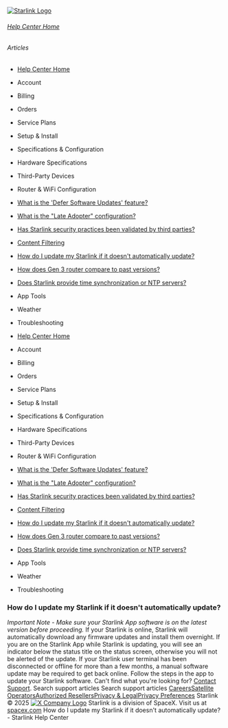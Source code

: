 [![Starlink Logo](https://www.starlink.com/_next/image?url=%2Fassets%2Fimages%2Flogo%2Flogo_white.png&w=3840&q=75)](https://www.starlink.com/support/article/<https:/www.starlink.com/>)
###### [Help Center Home](https://www.starlink.com/support/article/</support>)
###### Articles
  * [Help Center Home](https://www.starlink.com/support/article/</support>)
  * Account
  * Billing
  * Orders
  * Service Plans
  * Setup & Install
  * Specifications & Configuration
  * Hardware Specifications
  * Third-Party Devices
  * Router & WiFi Configuration 
  * [What is the 'Defer Software Updates' feature?](https://www.starlink.com/support/article/</support/article/4331faa0-0edd-274e-6ace-7b3188afb4b4>)
  * [What is the "Late Adopter" configuration?](https://www.starlink.com/support/article/</support/article/219ac7cc-4436-8260-36bc-af0a6765d704>)
  * [Has Starlink security practices been validated by third parties?](https://www.starlink.com/support/article/</support/article/984d0c92-9fac-3036-1138-be0f390829dc>)
  * [Content Filtering](https://www.starlink.com/support/article/</support/article/1542bce8-8fa4-158f-5880-2dd366dec075>)
  * [How do I update my Starlink if it doesn't automatically update?](https://www.starlink.com/support/article/</support/article/44b964f6-a538-d7c1-b893-b02822f444b5>)
  * [How does Gen 3 router compare to past versions?](https://www.starlink.com/support/article/</support/article/f7105c55-8d50-ac74-fb47-210edc350f85>)
  * [Does Starlink provide time synchronization or NTP servers?](https://www.starlink.com/support/article/</support/article/0873e885-831a-9f4e-4808-2838a28f2e69>)
  * App Tools 
  * Weather 
  * Troubleshooting


  * [Help Center Home](https://www.starlink.com/support/article/</support>)
  * Account
  * Billing
  * Orders
  * Service Plans
  * Setup & Install
  * Specifications & Configuration
  * Hardware Specifications
  * Third-Party Devices
  * Router & WiFi Configuration 
  * [What is the 'Defer Software Updates' feature?](https://www.starlink.com/support/article/</support/article/4331faa0-0edd-274e-6ace-7b3188afb4b4>)
  * [What is the "Late Adopter" configuration?](https://www.starlink.com/support/article/</support/article/219ac7cc-4436-8260-36bc-af0a6765d704>)
  * [Has Starlink security practices been validated by third parties?](https://www.starlink.com/support/article/</support/article/984d0c92-9fac-3036-1138-be0f390829dc>)
  * [Content Filtering](https://www.starlink.com/support/article/</support/article/1542bce8-8fa4-158f-5880-2dd366dec075>)
  * [How do I update my Starlink if it doesn't automatically update?](https://www.starlink.com/support/article/</support/article/44b964f6-a538-d7c1-b893-b02822f444b5>)
  * [How does Gen 3 router compare to past versions?](https://www.starlink.com/support/article/</support/article/f7105c55-8d50-ac74-fb47-210edc350f85>)
  * [Does Starlink provide time synchronization or NTP servers?](https://www.starlink.com/support/article/</support/article/0873e885-831a-9f4e-4808-2838a28f2e69>)
  * App Tools 
  * Weather 
  * Troubleshooting


### How do I update my Starlink if it doesn't automatically update?
_Important Note - Make sure your Starlink App software is on the latest version before proceeding._
If your Starlink is online, Starlink will automatically download any firmware updates and install them overnight. If you are on the Starlink App while Starlink is updating, you will see an indicator below the status title on the status screen, otherwise you will not be alerted of the update.
If your Starlink user terminal has been disconnected or offline for more than a few months, a manual software update may be required to get back online. Follow the steps in the app to update your Starlink software.
Can't find what you're looking for? [Contact Support](https://www.starlink.com/support/article/</support/tickets?sourceType=web_article_help_center&sourceValue=44b964f6-a538-d7c1-b893-b02822f444b5>).
Search support articles
Search support articles
[Careers](https://www.starlink.com/support/article/<https:/www.spacex.com/careers>)[Satellite Operators](https://www.starlink.com/support/article/<https:/starlink.com/satellite-operators>)[Authorized Resellers](https://www.starlink.com/support/article/<https:/starlink.com/resellers>)[Privacy & Legal](https://www.starlink.com/support/article/<https:/starlink.com/legal>)[Privacy Preferences](https://www.starlink.com/support/article/<>)
Starlink © 2025
[![X Company Logo](https://www.starlink.com/assets/images/icons/x-logo.svg)](https://www.starlink.com/support/article/<https:/twitter.com/Starlink>)
Starlink is a division of SpaceX. Visit us at [spacex.com](https://www.starlink.com/support/article/<https:/www.spacex.com/>)
How do I update my Starlink if it doesn't automatically update? - Starlink Help Center
